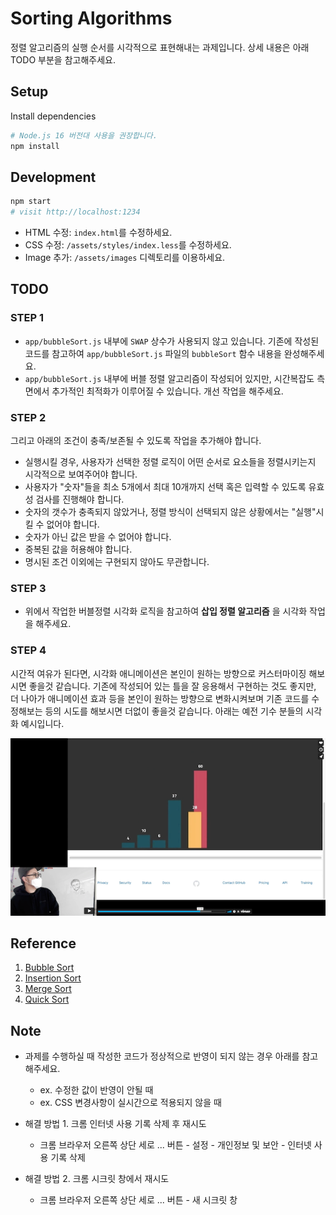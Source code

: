 # Sorting Algorithms

정렬 알고리즘의 실행 순서를 시각적으로 표현해내는 과제입니다. 상세 내용은 아래 TODO 부분을 참고해주세요.

## Setup

Install dependencies

```sh
# Node.js 16 버전대 사용을 권장합니다.
npm install
```

## Development

```sh
npm start
# visit http://localhost:1234
```

- HTML 수정: `index.html`를 수정하세요.
- CSS 수정: `/assets/styles/index.less`를 수정하세요.
- Image 추가: `/assets/images` 디렉토리를 이용하세요.

## TODO

### STEP 1

- `app/bubbleSort.js` 내부에 `SWAP` 상수가 사용되지 않고 있습니다. 기존에 작성된 코드를 참고하여 `app/bubbleSort.js` 파일의 `bubbleSort` 함수 내용을 완성해주세요.
- `app/bubbleSort.js` 내부에 버블 정렬 알고리즘이 작성되어 있지만, 시간복잡도 측면에서 추가적인 최적화가 이루어질 수 있습니다. 개선 작업을 해주세요.

### STEP 2

그리고 아래의 조건이 충족/보존될 수 있도록 작업을 추가해야 합니다.

- 실행시킬 경우, 사용자가 선택한 정렬 로직이 어떤 순서로 요소들을 정렬시키는지 시각적으로 보여주어야 합니다.
- 사용자가 "숫자"들을 최소 5개에서 최대 10개까지 선택 혹은 입력할 수 있도록 유효성 검사를 진행해야 합니다.
- 숫자의 갯수가 충족되지 않았거나, 정렬 방식이 선택되지 않은 상황에서는 "실행"시킬 수 없어야 합니다.
- 숫자가 아닌 값은 받을 수 없어야 합니다.
- 중복된 값을 허용해야 합니다.
- 명시된 조건 이외에는 구현되지 않아도 무관합니다.

### STEP 3

- 위에서 작업한 버블정렬 시각화 로직을 참고하여 **삽입 정렬 알고리즘** 을 시각화 작업을 해주세요.

### STEP 4

시간적 여유가 된다면, 시각화 애니메이션은 본인이 원하는 방향으로 커스터마이징 해보시면 좋을것 같습니다. 기존에 작성되어 있는 틀을 잘 응용해서 구현하는 것도 좋지만, 더 나아가 애니메이션 효과 등을 본인이 원하는 방향으로 변화시켜보며 기존 코드를 수정해보는 등의 시도를 해보시면 더없이 좋을것 같습니다. 아래는 예전 기수 분들의 시각화 예시입니다.

[![](screenshot.png)](https://vimeo.com/661700714/9f8e48eaf6)

## Reference

1. [Bubble Sort](https://en.wikipedia.org/wiki/Bubble_sort)
2. [Insertion Sort](https://en.wikipedia.org/wiki/Insertion_sort)
3. [Merge Sort](https://en.wikipedia.org/wiki/Merge_sort)
4. [Quick Sort](https://en.wikipedia.org/wiki/Quicksort)

## Note

- 과제를 수행하실 때 작성한 코드가 정상적으로 반영이 되지 않는 경우 아래를 참고해주세요.

  - ex. 수정한 값이 반영이 안될 때
  - ex. CSS 변경사항이 실시간으로 적용되지 않을 때

- 해결 방법 1. 크롬 인터넷 사용 기록 삭제 후 재시도
  - 크롬 브라우저 오른쪽 상단 세로 ... 버튼 - 설정 - 개인정보 및 보안 - 인터넷 사용 기록 삭제
- 해결 방법 2. 크롬 시크릿 창에서 재시도
  - 크롬 브라우저 오른쪽 상단 세로 ... 버튼 - 새 시크릿 창
